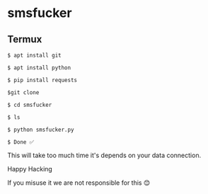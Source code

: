 # smsfucker

## Termux
   ```
   $ apt install git 
   ```
   ```
   $ apt install python 
   ```
   ```
   $ pip install requests
   ```
   ```
   $git clone
   ```
   ```
   $ cd smsfucker 
   ```
   ```
   $ ls
   ```
   ```
   $ python smsfucker.py
   ```
   ```
   $ Done ✅
```

This will take too much time it's depends on your data connection. 


Happy Hacking


If you misuse it we are not responsible for this 😊

